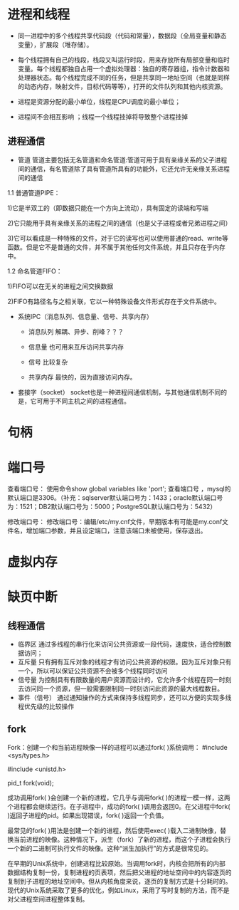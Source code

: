 # 进程和线程
- 同一进程中的多个线程共享代码段（代码和常量），数据段（全局变量和静态变量），扩展段（堆存储）。
  
- 每个线程拥有自己的栈段，栈段又叫运行时段，用来存放所有局部变量和临时变量。每个线程都独自占用一个虚拟处理器：独自的寄存器组，指令计数器和处理器状态。每个线程完成不同的任务，但是共享同一地址空间（也就是同样的动态内存，映射文件，目标代码等等），打开的文件队列和其他内核资源。

- 进程是资源分配的最小单位，线程是CPU调度的最小单位；

- 进程间不会相互影响 ；线程一个线程挂掉将导致整个进程挂掉

## 进程通信
- 管道
管道主要包括无名管道和命名管道:管道可用于具有亲缘关系的父子进程间的通信，有名管道除了具有管道所具有的功能外，它还允许无亲缘关系进程间的通信

1.1 普通管道PIPE：

1)它是半双工的（即数据只能在一个方向上流动），具有固定的读端和写端

2)它只能用于具有亲缘关系的进程之间的通信（也是父子进程或者兄弟进程之间）

3)它可以看成是一种特殊的文件，对于它的读写也可以使用普通的read、write等函数。但是它不是普通的文件，并不属于其他任何文件系统，并且只存在于内存中。

1.2 命名管道FIFO：

1)FIFO可以在无关的进程之间交换数据

2)FIFO有路径名与之相关联，它以一种特殊设备文件形式存在于文件系统中。

- 系统IPC（消息队列、信息量、信号、共享内存）
    - 消息队列
        解耦、异步、削峰？？？

    - 信息量
        也可用来互斥访问共享内存
    - 信号
        比较复杂
    - 共享内存
        最快的，因为直接访问内存。
- 套接字（socket）
socket也是一种进程间通信机制，与其他通信机制不同的是，它可用于不同主机之间的进程通信。

# 句柄

# 端口号
查看端口号：
使用命令show global variables like 'port';
查看端口号 ，mysql的默认端口是3306。（补充：sqlserver默认端口号为：1433；oracle默认端口号为：1521；DB2默认端口号为：5000；PostgreSQL默认端口号为：5432）

修改端口号：
修改端口号：编辑/etc/my.cnf文件，早期版本有可能是my.conf文件名，增加端口参数，并且设定端口，注意该端口未被使用，保存退出。

# 虚拟内存

# 缺页中断

## 线程通信
- 临界区
  通过多线程的串行化来访问公共资源或一段代码，速度快，适合控制数据访问；
- 互斥量
  只有拥有互斥对象的线程才有访问公共资源的权限。因为互斥对象只有一个，所以可以保证公共资源不会被多个线程同时访问
- 信号量
  为控制具有有限数量的用户资源而设计的，它允许多个线程在同一时刻去访问同一个资源，但一般需要限制同一时刻访问此资源的最大线程数目。
- 事件（信号）
  通过通知操作的方式来保持多线程同步，还可以方便的实现多线程优先级的比较操作

## fork
Fork：创建一个和当前进程映像一样的进程可以通过fork( )系统调用：
#include <sys/types.h>

#include <unistd.h>

pid_t fork(void);

成功调用fork( )会创建一个新的进程，它几乎与调用fork( )的进程一模一样，这两个进程都会继续运行。在子进程中，成功的fork( )调用会返回0。在父进程中fork( )返回子进程的pid。如果出现错误，fork( )返回一个负值。

最常见的fork( )用法是创建一个新的进程，然后使用exec( )载入二进制映像，替换当前进程的映像。这种情况下，派生（fork）了新的进程，而这个子进程会执行一个新的二进制可执行文件的映像。这种“派生加执行”的方式是很常见的。

在早期的Unix系统中，创建进程比较原始。当调用fork时，内核会把所有的内部数据结构复制一份，复制进程的页表项，然后把父进程的地址空间中的内容逐页的复制到子进程的地址空间中。但从内核角度来说，逐页的复制方式是十分耗时的。现代的Unix系统采取了更多的优化，例如Linux，采用了写时复制的方法，而不是对父进程空间进程整体复制。